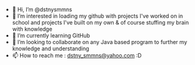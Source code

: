 - 👋 Hi, I’m @dstnysmmns
- 👀 I’m interested in loading my github with projects I've worked on in school and projects I've built on my own & of course stuffing my brain with knowledge
- 🌱 I’m currently learning GitHub
- 💞️ I’m looking to collaborate on any Java based program to further my knowledge and understanding
- 📫 How to reach me : dstny_smmns@yahoo.com :D

<!---
dstnysmmns/dstnysmmns is a ✨ special ✨ repository because its `README.md` (this file) appears on your GitHub profile.
You can click the Preview link to take a look at your changes.
--->
